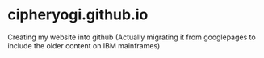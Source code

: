 # cipheryogi.github.io
Creating my website into github (Actually migrating it from googlepages to include the older content on IBM mainframes)
